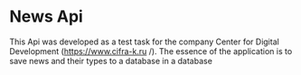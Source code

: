 # News Api
This Api was developed as a test task for the company Center for Digital Development (https://www.cifra-k.ru /). The essence of the application is to save news and their types to a database in a database
